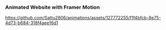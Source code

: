 ### Animated Website with Framer Motion

https://github.com/Sattu2806/animations/assets/127772255/f1f4bfcb-8e75-4d73-b684-318f4aee16d1

